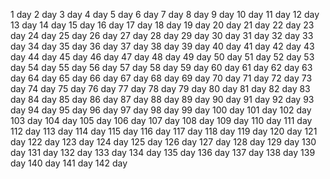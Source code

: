 1 day
2 day
3 day
4 day
5 day
6 day
7 day
8 day
9 day
10 day
11 day
12 day
13 day
14 day
15 day
16 day
17 day
18 day
19 day
20 day
21 day
22 day
23 day
24 day
25 day
26 day
27 day
28 day
29 day
30 day
31 day
32 day
33 day
34 day
35 day
36 day
37 day
38 day
39 day
40 day
41 day
42 day
43 day
44 day
45 day
46 day
47 day
48 day
49 day
50 day
51 day
52 day
53 day
54 day
55 day
56 day
57 day
58 day
59 day
60 day
61 day
62 day
63 day
64 day
65 day
66 day
67 day
68 day
69 day
70 day
71 day
72 day
73 day
74 day
75 day
76 day
77 day
78 day
79 day
80 day
81 day
82 day
83 day
84 day
85 day
86 day
87 day
88 day
89 day
90 day
91 day
92 day
93 day
94 day
95 day
96 day
97 day
98 day
99 day
100 day
101 day
102 day
103 day
104 day
105 day
106 day
107 day
108 day
109 day
110 day
111 day
112 day
113 day
114 day
115 day
116 day
117 day
118 day
119 day
120 day
121 day
122 day
123 day
124 day
125 day
126 day
127 day
128 day
129 day
130 day
131 day
132 day
133 day
134 day
135 day
136 day
137 day
138 day
139 day
140 day
141 day
142 day
